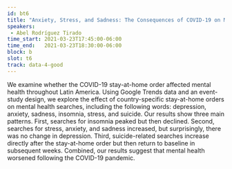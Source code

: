 ```yaml
---
id: bt6
title: "Anxiety, Stress, and Sadness: The Consequences of COVID-19 on Mental Health in Latin America"
speakers:
 - Abel Rodríguez Tirado
time_start: 2021-03-23T17:45:00-06:00
time_end:   2021-03-23T18:30:00-06:00
block: b
slot: t6
track: data-4-good
---
```


We examine whether the COVID-19 stay-at-home order affected mental health throughout Latin America. Using Google Trends data and an event-study design, we explore the effect of country-specific stay-at-home orders on mental health searches, including the following words: depression, anxiety, sadness, insomnia, stress, and suicide. Our results show three main patterns. First, searches for insomnia peaked but then declined. Second, searches for stress, anxiety, and sadness increased, but surprisingly, there was no change in depression. Third, suicide-related searches increase directly after the stay-at-home order but then return to baseline in subsequent weeks. Combined, our results suggest that mental health worsened following the COVID-19 pandemic.